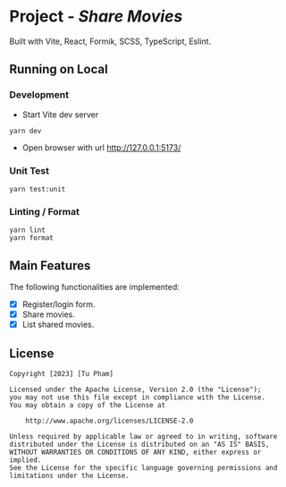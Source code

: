 # Project - *Share Movies*

Built with Vite, React, Formik, SCSS, TypeScript, Eslint.

## Running on Local
### Development
- Start Vite dev server
```
yarn dev
```
- Open browser with url http://127.0.0.1:5173/
### Unit Test
```
yarn test:unit
```
### Linting / Format
```
yarn lint
yarn format
```

## Main Features

The following functionalities are implemented:

- [x] Register/login form.
- [x] Share movies.
- [x] List shared movies.

## License

    Copyright [2023] [Tu Pham]

    Licensed under the Apache License, Version 2.0 (the "License");
    you may not use this file except in compliance with the License.
    You may obtain a copy of the License at

        http://www.apache.org/licenses/LICENSE-2.0

    Unless required by applicable law or agreed to in writing, software
    distributed under the License is distributed on an "AS IS" BASIS,
    WITHOUT WARRANTIES OR CONDITIONS OF ANY KIND, either express or implied.
    See the License for the specific language governing permissions and
    limitations under the License.
